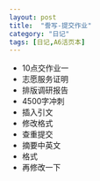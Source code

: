 ```yaml
---
layout: post
title:  "誊写-提交作业"
category: "日记"
tags: [日记,A6活页本]
---
```


- 10点交作业一
- 志愿服务证明
- 排版调研报告
- 4500字冲刺
- 插入引文
- 修改格式
- 查重提交
- 摘要中英文
- 格式
- 再修改一下
